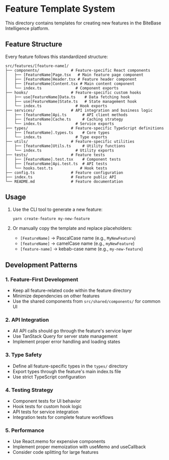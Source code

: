 # Feature Template System

This directory contains templates for creating new features in the BiteBase Intelligence platform.

## Feature Structure

Every feature follows this standardized structure:

```
src/features/[feature-name]/
├── components/              # Feature-specific React components
│   ├── [FeatureName]Page.tsx   # Main feature page component
│   ├── [FeatureName]Header.tsx # Feature header component
│   ├── [FeatureName]Content.tsx # Main content component
│   └── index.ts               # Component exports
├── hooks/                   # Feature-specific custom hooks
│   ├── use[FeatureName]Data.ts    # Data fetching hook
│   ├── use[FeatureName]State.ts   # State management hook
│   └── index.ts               # Hook exports
├── services/                # API integration and business logic
│   ├── [featureName]Api.ts       # API client methods
│   ├── [featureName]Cache.ts     # Caching strategy
│   └── index.ts               # Service exports
├── types/                   # Feature-specific TypeScript definitions
│   ├── [featureName].types.ts    # Core types
│   └── index.ts               # Type exports
├── utils/                   # Feature-specific utilities
│   ├── [featureName]Utils.ts     # Utility functions
│   └── index.ts               # Utility exports
├── tests/                   # Feature tests
│   ├── [FeatureName].test.tsx    # Component tests
│   ├── [featureName]Api.test.ts  # API tests
│   └── hooks.test.ts            # Hook tests
├── config.ts                # Feature configuration
├── index.ts                 # Feature public API
└── README.md                # Feature documentation
```

## Usage

1. Use the CLI tool to generate a new feature:
   ```bash
   yarn create-feature my-new-feature
   ```

2. Or manually copy the template and replace placeholders:
   - `[FeatureName]` → PascalCase name (e.g., `MyNewFeature`)
   - `[featureName]` → camelCase name (e.g., `myNewFeature`)
   - `[feature-name]` → kebab-case name (e.g., `my-new-feature`)

## Development Patterns

### 1. Feature-First Development
- Keep all feature-related code within the feature directory
- Minimize dependencies on other features
- Use the shared components from `src/shared/components/` for common UI

### 2. API Integration
- All API calls should go through the feature's service layer
- Use TanStack Query for server state management
- Implement proper error handling and loading states

### 3. Type Safety
- Define all feature-specific types in the `types/` directory
- Export types through the feature's main index.ts file
- Use strict TypeScript configuration

### 4. Testing Strategy
- Component tests for UI behavior
- Hook tests for custom hook logic
- API tests for service integration
- Integration tests for complete feature workflows

### 5. Performance
- Use React.memo for expensive components
- Implement proper memoization with useMemo and useCallback
- Consider code splitting for large features
